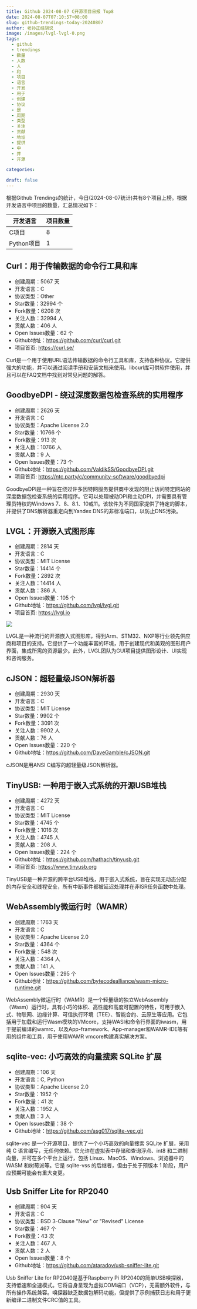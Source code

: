 ```yaml
---
title: Github 2024-08-07 C开源项目日报 Top8
date: 2024-08-07T07:10:57+08:00
slug: github-trendings-today-20240807
author: 老孙正经胡说
image: /images/lvgl-lvgl-0.png
tags:
  - github
  - trendings
  - 数量
  - 人数
  - 人
  - 和
  - 项目
  - 语言
  - 开发
  - 用于
  - 创建
  - 协议
  - 是
  - 周期
  - 类型
  - 关注
  - 贡献
  - 地址
  - 提供
  - 中
  - 并
  - 开源

categories:

draft: false
---
```



根据Github Trendings的统计，今日(2024-08-07统计)共有8个项目上榜。根据开发语言中项目的数量，汇总情况如下：

| 开发语言 | 项目数量 |
|  ----  | ----  |
| C项目 | 8 |
| Python项目 | 1 |

## Curl：用于传输数据的命令行工具和库

* 创建周期：5067 天
* 开发语言：C
* 协议类型：Other
* Star数量：32994 个
* Fork数量：6208 次
* 关注人数：32994 人
* 贡献人数：406 人
* Open Issues数量：62 个
* Github地址：https://github.com/curl/curl.git
* 项目首页: https://curl.se/


Curl是一个用于使用URL语法传输数据的命令行工具和库，支持各种协议。它提供强大的功能，并可以通过阅读手册和安装文档来使用。libcurl库可供软件使用，并且可以在FAQ文档中找到对常见问题的解答。

## GoodbyeDPI - 绕过深度数据包检查系统的实用程序

* 创建周期：2626 天
* 开发语言：C
* 协议类型：Apache License 2.0
* Star数量：10766 个
* Fork数量：913 次
* 关注人数：10766 人
* 贡献人数：9 人
* Open Issues数量：73 个
* Github地址：https://github.com/ValdikSS/GoodbyeDPI.git
* 项目首页: https://ntc.party/c/community-software/goodbyedpi


GoodbyeDPI是一种旨在绕过许多因特网服务提供商中发现的阻止访问特定网站的深度数据包检查系统的实用程序。它可以处理被动DPI和主动DPI，并需要具有管理员特权的Windows 7、8、8.1、10或11。该软件为不同国家提供了特定的脚本，并提供了DNS解析器重定向到Yandex DNS的非标准端口，以防止DNS污染。

## LVGL：开源嵌入式图形库

* 创建周期：2814 天
* 开发语言：C
* 协议类型：MIT License
* Star数量：14414 个
* Fork数量：2892 次
* 关注人数：14414 人
* 贡献人数：386 人
* Open Issues数量：105 个
* Github地址：https://github.com/lvgl/lvgl.git
* 项目首页: https://lvgl.io


![](/images/lvgl-lvgl-0.png)

LVGL是一种流行的开源嵌入式图形库，得到Arm、STM32、NXP等行业领先供应商和项目的支持。它提供了一个功能丰富的环境，用于创建现代和美观的图形用户界面，集成所需的资源最少。此外，LVGL团队为GUI项目提供图形设计、UI实现和咨询服务。

## cJSON：超轻量级JSON解析器

* 创建周期：2930 天
* 开发语言：C
* 协议类型：MIT License
* Star数量：9902 个
* Fork数量：3091 次
* 关注人数：9902 人
* 贡献人数：76 人
* Open Issues数量：220 个
* Github地址：https://github.com/DaveGamble/cJSON.git


cJSON是用ANSI C编写的超轻量级JSON解析器。

## TinyUSB: 一种用于嵌入式系统的开源USB堆栈

* 创建周期：4272 天
* 开发语言：C
* 协议类型：MIT License
* Star数量：4745 个
* Fork数量：1016 次
* 关注人数：4745 人
* 贡献人数：208 人
* Open Issues数量：224 个
* Github地址：https://github.com/hathach/tinyusb.git
* 项目首页: https://www.tinyusb.org


TinyUSB是一种开源的跨平台USB堆栈，用于嵌入式系统，旨在实现无动态分配的内存安全和线程安全，所有中断事件都被延迟处理并在非ISR任务函数中处理。

## WebAssembly微运行时（WAMR）

* 创建周期：1763 天
* 开发语言：C
* 协议类型：Apache License 2.0
* Star数量：4364 个
* Fork数量：548 次
* 关注人数：4364 人
* 贡献人数：141 人
* Open Issues数量：295 个
* Github地址：https://github.com/bytecodealliance/wasm-micro-runtime.git


WebAssembly微运行时（WAMR）是一个轻量级的独立WebAssembly（Wasm）运行时，具有小巧的体积、高性能和高度可配置的特性，可用于嵌入式、物联网、边缘计算、可信执行环境（TEE）、智能合约、云原生等应用。它包括用于加载和运行Wasm模块的VMcore，支持WASI和命令行界面的iwasm，用于提前编译的wamrc，以及App-framework、App-manager和WAMR-IDE等有用的组件和工具，用于使用WAMR vmcore构建真实解决方案。

## sqlite-vec: 小巧高效的向量搜索 SQLite 扩展

* 创建周期：106 天
* 开发语言：C, Python
* 协议类型：Apache License 2.0
* Star数量：1952 个
* Fork数量：41 次
* 关注人数：1952 人
* 贡献人数：3 人
* Open Issues数量：38 个
* Github地址：https://github.com/asg017/sqlite-vec.git


sqlite-vec 是一个开源项目，提供了一个小巧高效的向量搜索 SQLite 扩展，采用纯 C 语言编写，无任何依赖。它允许在虚拟表中存储和查询浮点、int8 和二进制向量，并可在多个平台上运行，包括 Linux、MacOS、Windows、浏览器中的 WASM 和树莓派等。它是 sqlite-vss 的后继者，但由于处于预版本 1 阶段，用户应预期可能会有重大变更。

## Usb Sniffer Lite for RP2040

* 创建周期：904 天
* 开发语言：C
* 协议类型：BSD 3-Clause "New" or "Revised" License
* Star数量：467 个
* Fork数量：43 次
* 关注人数：467 人
* 贡献人数：2 人
* Open Issues数量：8 个
* Github地址：https://github.com/ataradov/usb-sniffer-lite.git


Usb Sniffer Lite for RP2040是基于Raspberry Pi RP2040的简单USB嗅探器，支持低速和全速模式。它将自身呈现为虚拟COM端口（VCP），无需额外软件，与所有操作系统兼容。嗅探器缺乏数据包解码功能，但提供了示例捕获日志和用于更新编译二进制文件CRC值的工具。

